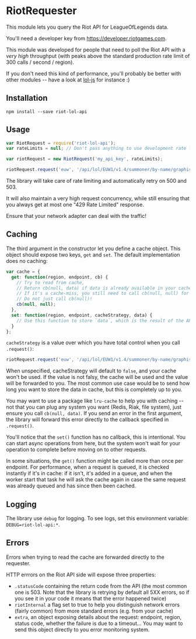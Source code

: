 # RiotRequester

This module lets you query the Riot API for LeagueOfLegends data.

You'll need a developer key from https://developer.riotgames.com.

This module was developed for people that need to poll the Riot API with a *very high* throughput (with peaks above the standard production rate limit of 300 calls / second / region).

If you don't need this kind of performance, you'll probably be better with other modules -- have a look at [lol-js](https://www.npmjs.com/package/lol-js) for instance :)

## Installation
```
npm install --save riot-lol-api
```

## Usage
```js
var RiotRequest = require('riot-lol-api');
var rateLimits = null; // Don't pass anything to use development rate limits, otherwise pass an array with both your rate-limits value, e.g. [3000, 180000] for a standard production key.

var riotRequest = new RiotRequest('my_api_key', rateLimits);

riotRequest.request('euw', '/api/lol/EUW1/v1.4/summoner/by-name/graphistos', function(err, data) {});
```

The library will take care of rate limiting and automatically retry on 500 and 503.

It will also maintain a very high request concurrency, while still ensuring that you always get at most one "429 Rate Limited" response.

Ensure that your network adapter can deal with the traffic!

## Caching
The third argument in the constructor let you define a cache object. This object should expose two keys, `get` and `set`. The default implementation does no caching:

```js
var cache = {
  get: function(region, endpoint, cb) {
    // Try to read from cache,
    // Return cb(null, data) if data is already available in your cache.
    // If it's a cache-miss, you still need to call cb(null, null) for the request to proceed.
    // Do not just call cb(null)!
    cb(null, null);
  },
  set: function(region, endpoint, cacheStrategy, data) {
    // Use this function to store `data`, which is the result of the API call to `endpoint` on `region`.
  }
};
```

`cacheStrategy` is a value over which you have total control when you call `.request()`:


```js
riotRequest.request('euw', '/api/lol/EUW1/v1.4/summoner/by-name/graphistos', YOUR_CACHE_STRATEGY, function(err, data) {});
```

When unspecified, cacheStrategy will default to `false`, and your cache won't be used.
If the value is not falsy, the cache will be used and the value will be forwarded to you. The most common use case would be to send how long you want to store the data in cache, but this is completely up to you.

You may want to use a package like `lru-cache` to help you with caching -- not that you can plug any system you want (Redis, Riak, file system), just ensure you call `cb(null, data)`. If you send an error in the first argument, the library will forward this error directly to the callback specified in `.request()`.

You'll notice that the `set()` function has no callback, this is intentional. You can start async operations from here, but the system won't wait for your operation to complete before moving on to other requests.

In some situations, the `get()` function might be called more than once per endpoint. For performance, when a request is queued, it is checked instantly if it's in cache: if it isn't, it's added in a queue, and when the worker start that task he will ask the cache again in case the same request was already queued and has since then been cached.

## Logging
The library use `debug` for logging. To see logs, set this environment variable: `DEBUG=riot-lol-api:*`.

## Errors
Errors when trying to read the cache are forwarded directly to the requester.

HTTP errrors on the Riot API side will expose three properties:

* `.statusCode` containing the return code from the API (the most common one is 503. Note that the library is retrying by default all 5XX errors, so if you see it in your code it means that the error happened twice)
* `riotInternal` a flag set to true to help you distinguish network errors (fairly common) from more standard errors (e.g. from your cache)
* `extra`, an object exposing details about the request: endpoint, region, status code, whether the failure is due to a timeout... You may want to send this object directly to you error monitoring system.
